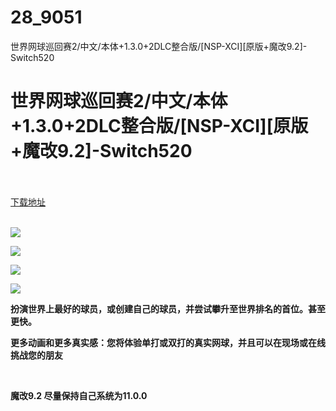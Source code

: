 # 28_9051
世界网球巡回赛2/中文/本体+1.3.0+2DLC整合版/[NSP-XCI][原版+魔改9.2]-Switch520
# 世界网球巡回赛2/中文/本体+1.3.0+2DLC整合版/[NSP-XCI][原版+魔改9.2]-Switch520
 <br/></br>
[下载地址](https://www.switch520.cc/article/9051 "下载地址")
<br/></br>

<p><strong><img src="https://www.switch520.cc/muke_img/upload_art_editor_20210112-1_d54232ebc9269141b0a5407152ef2d79.jpg"></strong></p>
<p><strong><img src="https://www.switch520.cc/muke_img/upload_art_editor_20210112-1_272d10b376e5589f801921562b7ab6f8.jpg"></strong></p>
<p><strong><img src="https://www.switch520.cc/muke_img/upload_art_editor_20210112-1_e46cf03b405277c8439a9e0f8187a12d.jpg"></strong></p>
<p><strong><img src="https://www.switch520.cc/muke_img/upload_art_editor_20210112-1_4cd7279b0bd6e6943eb0a6797579d0a4.jpg"></strong></p>
<p><strong>扮演世界上最好的球员，或创建自己的球员，并尝试攀升至世界排名的首位。甚至更快。</strong></p>
<p><strong>更多动画和更多真实感：您将体验单打或双打的真实网球，并且可以在现场或在线挑战您的朋友</strong></p>
<p>&nbsp;</p>
<p><strong>魔改9.2 尽量保持自己系统为11.0.0</strong></p>
